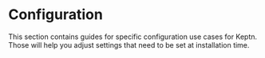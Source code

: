 # Configuration

This section contains guides for specific configuration use cases for Keptn.
Those will help you adjust settings that need to be set at installation time.
